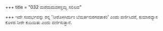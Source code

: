 +++
title = "032 ಮರೆದುದುದಕಸ್ತಮ್ಭ ಸಲಿಲದ"

+++
ಇದೇ ಸಂದರ್ಭವನ್ನು ರನ್ನ 'ನೀರೊಳಗಿರ್ದುಂ ಬೆಮರ್ತನುರಗಪತಾಕಂ' ಎಂದು ವರ್ಣಿಸಿದರೆ, ಕುಮಾರವ್ಯಾಸ ಕೊಳದ ನೀರೇ ಕುದಿಯಿತು ಎಂದು ವರ್ಣಿಸುತ್ತಾನೆ.